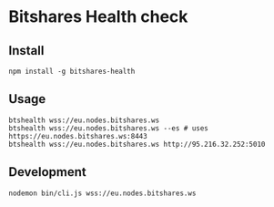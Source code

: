 Bitshares Health check
======================

## Install

    npm install -g bitshares-health

## Usage

    btshealth wss://eu.nodes.bitshares.ws
    btshealth wss://eu.nodes.bitshares.ws --es # uses https://eu.nodes.bitshares.ws:8443 
    btshealth wss://eu.nodes.bitshares.ws http://95.216.32.252:5010

## Development

    nodemon bin/cli.js wss://eu.nodes.bitshares.ws
